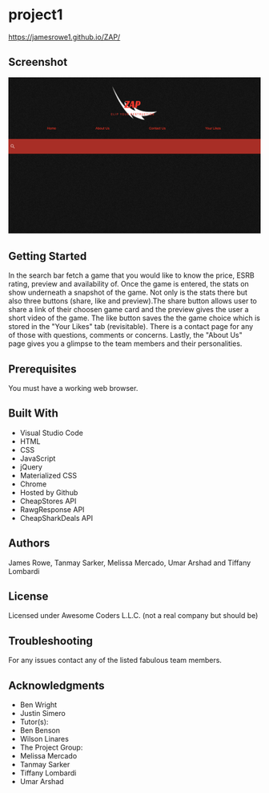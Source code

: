 # project1

https://jamesrowe1.github.io/ZAP/

## Screenshot

![Project1](Assets/ZAPscreenshot.png)

## Getting Started

In the search bar fetch a game that you would like to know the price, ESRB rating, preview and availability of. Once the game is entered, the stats on show underneath a snapshot of the game. Not only is the stats there but also three buttons (share, like and preview).The share button allows user to share a link of their choosen game card and the preview gives the user a short video of the game. The like button saves the the game choice which is stored in the "Your Likes" tab (revisitable). There is a contact page for any of those with questions, comments or concerns. Lastly, the "About Us" page gives you a glimpse to the team members and their personalities.

## Prerequisites

You must have a working web browser.

## Built With

- Visual Studio Code
- HTML
- CSS
- JavaScript
- jQuery
- Materialized CSS
- Chrome
- Hosted by Github
- CheapStores API
- RawgResponse API
- CheapSharkDeals API

## Authors

James Rowe, Tanmay Sarker, Melissa Mercado, Umar Arshad and Tiffany Lombardi

## License

Licensed under Awesome Coders L.L.C. (not a real company but should be)

## Troubleshooting

For any issues contact any of the listed fabulous team members.

## Acknowledgments

- Ben Wright
- Justin Simero
- Tutor(s):
- Ben Benson
- Wilson Linares
- The Project Group:
- Melissa Mercado
- Tanmay Sarker
- Tiffany Lombardi
- Umar Arshad
